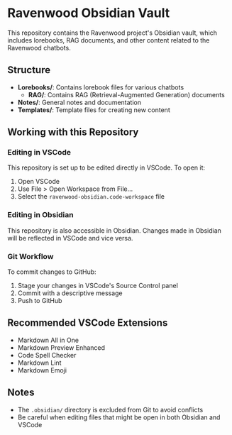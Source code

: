 # Ravenwood Obsidian Vault

This repository contains the Ravenwood project's Obsidian vault, which includes lorebooks, RAG documents, and other content related to the Ravenwood chatbots.

## Structure

- **Lorebooks/**: Contains lorebook files for various chatbots
  - **RAG/**: Contains RAG (Retrieval-Augmented Generation) documents
- **Notes/**: General notes and documentation
- **Templates/**: Template files for creating new content

## Working with this Repository

### Editing in VSCode

This repository is set up to be edited directly in VSCode. To open it:

1. Open VSCode
2. Use File > Open Workspace from File...
3. Select the `ravenwood-obsidian.code-workspace` file

### Editing in Obsidian

This repository is also accessible in Obsidian. Changes made in Obsidian will be reflected in VSCode and vice versa.

### Git Workflow

To commit changes to GitHub:

1. Stage your changes in VSCode's Source Control panel
2. Commit with a descriptive message
3. Push to GitHub

## Recommended VSCode Extensions

- Markdown All in One
- Markdown Preview Enhanced
- Code Spell Checker
- Markdown Lint
- Markdown Emoji

## Notes

- The `.obsidian/` directory is excluded from Git to avoid conflicts
- Be careful when editing files that might be open in both Obsidian and VSCode
